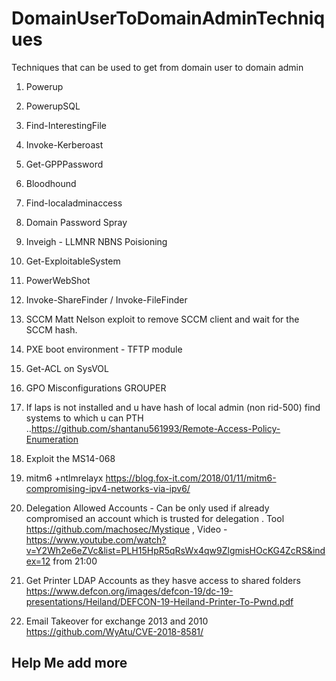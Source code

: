 # DomainUserToDomainAdminTechniques
Techniques that can be used to get from domain user to domain admin

1. Powerup
2. PowerupSQL
3. Find-InterestingFile
4. Invoke-Kerberoast
5. Get-GPPPassword
6. Bloodhound
7. Find-localadminaccess
8. Domain Password Spray
9. Inveigh - LLMNR NBNS Poisioning 
10. Get-ExploitableSystem
11. PowerWebShot 
12. Invoke-ShareFinder / Invoke-FileFinder
13. SCCM Matt Nelson exploit to remove SCCM client and wait for the SCCM hash.
14. PXE boot environment - TFTP module
15. Get-ACL on SysVOL
16. GPO Misconfigurations GROUPER 
17. If laps is not installed and u have hash of local admin (non rid-500) find systems to which u can PTH ..https://github.com/shantanu561993/Remote-Access-Policy-Enumeration
18. Exploit the MS14-068 
19. mitm6 +ntlmrelayx https://blog.fox-it.com/2018/01/11/mitm6-compromising-ipv4-networks-via-ipv6/
20. Delegation Allowed Accounts - Can be only used if already compromised an account which is trusted for delegation . Tool https://github.com/machosec/Mystique , Video - https://www.youtube.com/watch?v=Y2Wh2e6eZVc&list=PLH15HpR5qRsWx4qw9ZlgmisHOcKG4ZcRS&index=12 from 21:00 

21. Get Printer LDAP Accounts as they hasve access to shared folders https://www.defcon.org/images/defcon-19/dc-19-presentations/Heiland/DEFCON-19-Heiland-Printer-To-Pwnd.pdf 

22. Email Takeover for exchange 2013 and 2010 https://github.com/WyAtu/CVE-2018-8581/
## Help Me add more
